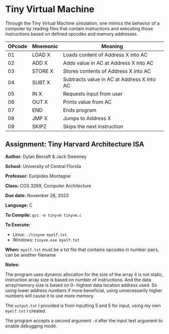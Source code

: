 # Tiny Virtual Machine

Through the Tiny Virtual Machine simulation, one mimics the behavior of a computer by reading files that contain instructions and executing those instructions based on defined opcodes and memory addresses.

| OPcode | Mnemonic | Meaning |
| --- | --- | --- |
| 01 | LOAD X | Loads content of Address X into AC |
| 02 | ADD X | Adds value in AC at Address X into AC |
| 03 | STORE X | Stores contents of Address X into AC |
| 04 | SUBT X | Subtracts value in AC at Address X into AC |
| 05 | IN X | Requests input from user |
| 06 | OUT X | Prints value from AC |
| 07 | END | Ends program |
| 08 | JMP X | Jumps to Address X |
| 09 | SKIPZ | Skips the next instruction |

## Assignment: Tiny Harvard Architecture ISA

**Author:** Dylan Becraft & Jack Sweeney

**School:** University of Central Florida

**Professor:** Euripides Montagne

**Class:** CGS 3269, Computer Architecture

**Due date:** November 28, 2023

**Language:** C

**To Compile:** `gcc -o tinyvm tinyvm.c`

**To Execute:**
- Linux: `./tinyvm myelf.txt`
- Windows: `tinyvm.exe myelf.txt`

**When:** `myelf.txt` must be a txt file that contains opcodes in number pairs, can be another filename

**Notes:**

The program uses dynamic allocation for the size of the array it is not static, instruction array size is based on number of instructions. And the data array/memory size is based on 0- highest data location address used. So using lower address numbers if more beneficial, using unnecessarily higher numbers will cause it to use more memory.

The `output.txt` I provided is from inputting 5 and 5 for input, using my own `myelf.txt` I created.

The program accepts a second argument `-d` after the input text argument to enable debugging mode.